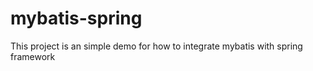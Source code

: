 # mybatis-spring

This project is an simple demo for how to integrate mybatis with spring framework
